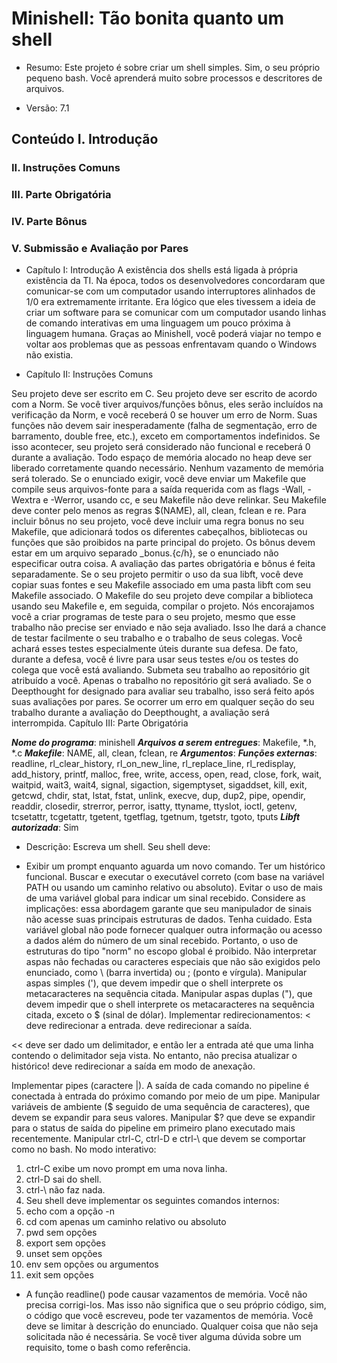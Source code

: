 # Minishell: Tão bonita quanto um shell

- Resumo: Este projeto é sobre criar um shell simples. Sim, o seu próprio pequeno bash. Você aprenderá muito sobre processos e descritores de arquivos.

- Versão: 7.1

## Conteúdo I. Introdução
### II. Instruções Comuns
### III. Parte Obrigatória
### IV. Parte Bônus
### V. Submissão e Avaliação por Pares

- Capítulo I: Introdução A existência dos shells está ligada à própria existência da TI. Na época, todos os desenvolvedores concordaram que comunicar-se com um computador usando interruptores alinhados de 1/0 era extremamente irritante. Era lógico que eles tivessem a ideia de criar um software para se comunicar com um computador usando linhas de comando interativas em uma linguagem um pouco próxima à linguagem humana. Graças ao Minishell, você poderá viajar no tempo e voltar aos problemas que as pessoas enfrentavam quando o Windows não existia.

- Capítulo II: Instruções Comuns

Seu projeto deve ser escrito em C.
Seu projeto deve ser escrito de acordo com a Norm. Se você tiver arquivos/funções bônus, eles serão incluídos na verificação da Norm, e você receberá 0 se houver um erro de Norm.
Suas funções não devem sair inesperadamente (falha de segmentação, erro de barramento, double free, etc.), exceto em comportamentos indefinidos. Se isso acontecer, seu projeto será considerado não funcional e receberá 0 durante a avaliação.
Todo espaço de memória alocado no heap deve ser liberado corretamente quando necessário. Nenhum vazamento de memória será tolerado.
Se o enunciado exigir, você deve enviar um Makefile que compile seus arquivos-fonte para a saída requerida com as flags -Wall, -Wextra e -Werror, usando cc, e seu Makefile não deve relinkar.
Seu Makefile deve conter pelo menos as regras $(NAME), all, clean, fclean e re.
Para incluir bônus no seu projeto, você deve incluir uma regra bonus no seu Makefile, que adicionará todos os diferentes cabeçalhos, bibliotecas ou funções que são proibidos na parte principal do projeto. Os bônus devem estar em um arquivo separado _bonus.{c/h}, se o enunciado não especificar outra coisa. A avaliação das partes obrigatória e bônus é feita separadamente.
Se o seu projeto permitir o uso da sua libft, você deve copiar suas fontes e seu Makefile associado em uma pasta libft com seu Makefile associado. O Makefile do seu projeto deve compilar a biblioteca usando seu Makefile e, em seguida, compilar o projeto.
Nós encorajamos você a criar programas de teste para o seu projeto, mesmo que esse trabalho não precise ser enviado e não seja avaliado. Isso lhe dará a chance de testar facilmente o seu trabalho e o trabalho de seus colegas. Você achará esses testes especialmente úteis durante sua defesa. De fato, durante a defesa, você é livre para usar seus testes e/ou os testes do colega que você está avaliando.
Submeta seu trabalho ao repositório git atribuído a você. Apenas o trabalho no repositório git será avaliado. Se o Deepthought for designado para avaliar seu trabalho, isso será feito após suas avaliações por pares. Se ocorrer um erro em qualquer seção do seu trabalho durante a avaliação do Deepthought, a avaliação será interrompida.
Capítulo III: Parte Obrigatória

***Nome do programa***: minishell
***Arquivos a serem entregues***: Makefile, *.h, *.c
***Makefile***: NAME, all, clean, fclean, re
***Argumentos***:
***Funções externas***: readline, rl_clear_history, rl_on_new_line, rl_replace_line, rl_redisplay, add_history, printf, malloc, free, write, access, open, read, close, fork, wait, waitpid, wait3, wait4, signal, sigaction, sigemptyset, sigaddset, kill, exit, getcwd, chdir, stat, lstat, fstat, unlink, execve, dup, dup2, pipe, opendir, readdir, closedir, strerror, perror, isatty, ttyname, ttyslot, ioctl, getenv, tcsetattr, tcgetattr, tgetent, tgetflag, tgetnum, tgetstr, tgoto, tputs
***Libft autorizada***: Sim

- Descrição:
Escreva um shell.
Seu shell deve:

- Exibir um prompt enquanto aguarda um novo comando.
Ter um histórico funcional.
Buscar e executar o executável correto (com base na variável PATH ou usando um caminho relativo ou absoluto).
Evitar o uso de mais de uma variável global para indicar um sinal recebido. Considere as implicações: essa abordagem garante que seu manipulador de sinais não acesse suas principais estruturas de dados. Tenha cuidado. Esta variável global não pode fornecer qualquer outra informação ou acesso a dados além do número de um sinal recebido. Portanto, o uso de estruturas do tipo "norm" no escopo global é proibido.
Não interpretar aspas não fechadas ou caracteres especiais que não são exigidos pelo enunciado, como \ (barra invertida) ou ; (ponto e vírgula).
Manipular aspas simples ('), que devem impedir que o shell interprete os metacaracteres na sequência citada.
Manipular aspas duplas ("), que devem impedir que o shell interprete os metacaracteres na sequência citada, exceto o $ (sinal de dólar).
Implementar redirecionamentos:
< deve redirecionar a entrada.
deve redirecionar a saída.

<< deve ser dado um delimitador, e então ler a entrada até que uma linha contendo o delimitador seja vista. No entanto, não precisa atualizar o histórico!
deve redirecionar a saída em modo de anexação.

Implementar pipes (caractere |). A saída de cada comando no pipeline é conectada à entrada do próximo comando por meio de um pipe.
Manipular variáveis de ambiente ($ seguido de uma sequência de caracteres), que devem se expandir para seus valores.
Manipular $? que deve se expandir para o status de saída do pipeline em primeiro plano executado mais recentemente.
Manipular ctrl-C, ctrl-D e ctrl-\ que devem se comportar como no bash.
No modo interativo:
1. ctrl-C exibe um novo prompt em uma nova linha.
2. ctrl-D sai do shell.
3. ctrl-\ não faz nada.
4. Seu shell deve implementar os seguintes comandos internos:
5. echo com a opção -n
6. cd com apenas um caminho relativo ou absoluto
7. pwd sem opções
8. export sem opções
9. unset sem opções
10. env sem opções ou argumentos
11. exit sem opções
- A função readline() pode causar vazamentos de memória. Você não precisa corrigi-los. Mas isso não significa que o seu próprio código, sim, o código que você escreveu, pode ter vazamentos de memória. Você deve se limitar à descrição do enunciado. Qualquer coisa que não seja solicitada não é necessária. Se você tiver alguma dúvida sobre um requisito, tome o bash como referência.